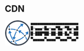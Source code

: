 # CDN 
<img align="left" style="float:left;border:0px solid black;padding: 1px 1px;" width=80 height=80 src="https://raw.githubusercontent.com/sajith-rahim/cdn/4a983905df53f761b91323ccda2366ead2416410/content/blog/media/cdn.png" alt="github-cdn-base-logo"/>


```powershell
▄▄▄▄▄▄▄▄▄▄▄▄▄▄▄▄▄▄▄▄▄
█─▄▄▄─█▄─▄▄▀█▄─▀█▄─▄█
█─███▀██─██─██─█▄▀─██
▀▄▄▄▄▄▀▄▄▄▄▀▀▄▄▄▀▀▄▄▀
```




